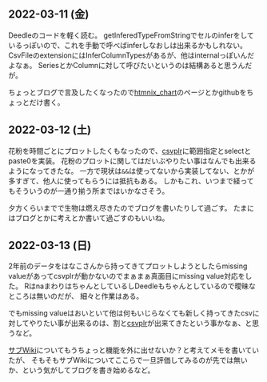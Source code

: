 ## 2022-03-11 (金)

Deedleのコードを軽く読む。
getInferedTypeFromStringでセルのinferをしているっぽいので、これを手動で呼べばinferしなおしは出来るかもしれない。
CsvFileのextensionにはInferColumnTypesがあるが、他はinternalっぽいんだよなぁ。
SeriesとかColumnに対して呼びたいというのは結構あると思うんだが。

ちょっとブログで言及したくなったので[htmnix_chart](htmnix_chart.md)のページとかgithubをちょっとだけ書く。

## 2022-03-12 (土)

花粉を時間ごとにプロットしたくもなったので、[csvplr](csvplr.md)に範囲指定とselectとpaste0を実装。
花粉のプロットに関してはだいぶやりたい事はなんでも出来るようになってきたな。
一方で現状は`&&`は使ってないから実装してない、とかが多すぎて、他人に使ってもらうには抵抗もある。
しかもこれ、いつまで経ってもそういうのが一通り揃う所まではいかなさそう。

夕方くらいまでで生物は燃え尽きたのでブログを書いたりして過ごす。
たまにはブログとかに考えとか書いて過ごすのもいいね。

## 2022-03-13 (日)

2年前のデータをはなこさんから持ってきてプロットしようとしたらmissing valueがあってcsvplrが動かないのでまぁまぁ真面目にmissing value対応をした。
RはnaまわりはちゃんとしているしDeedleもちゃんとしているので曖昧なところは無いのだが、
細々と作業はある。

でもmissing valueはおいといて他は何もいじらなくても新しく持ってきたcsvに対してやりたい事が出来るのは、割と[csvplr](csvplr.md)が出来てきたという事かなぁ、と思うなど。

[サブWiki](サブWiki.md)についてもうちょっと機能を外に出せないか？と考えてメモを書いていたが、
そもそもサブWikiについてここらで一旦評価してみるのが先では無いか、という気がしてブログを書き始めるなど。